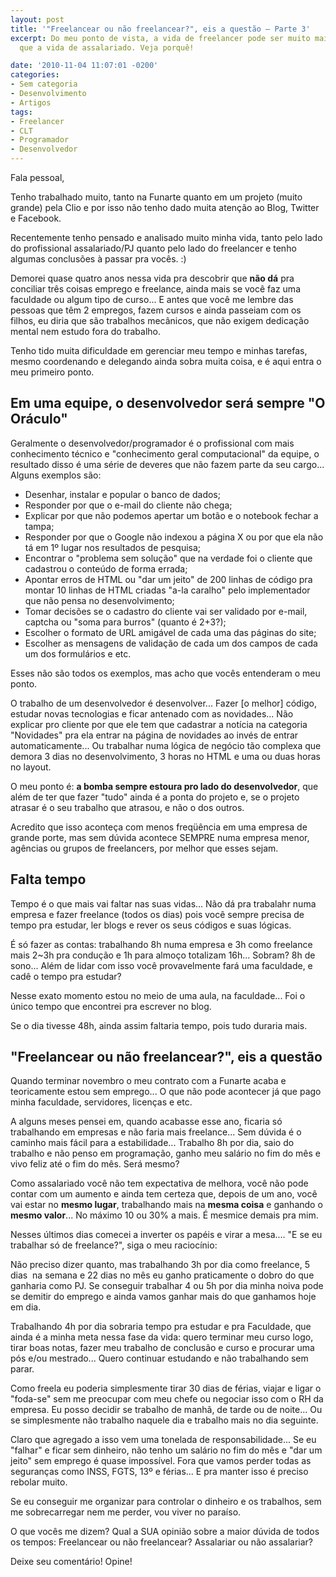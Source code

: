 ```yaml
---
layout: post
title: '"Freelancear ou não freelancear?", eis a questão – Parte 3'
excerpt: Do meu ponto de vista, a vida de freelancer pode ser muito mais tranqüila
  que a vida de assalariado. Veja porquê!

date: '2010-11-04 11:07:01 -0200'
categories:
- Sem categoria
- Desenvolvimento
- Artigos
tags:
- Freelancer
- CLT
- Programador
- Desenvolvedor
---
```

Fala pessoal,

Tenho trabalhado muito, tanto na Funarte quanto em um projeto (muito grande) pela Clio e por isso não tenho dado muita atenção ao Blog, Twitter e Facebook.

Recentemente tenho pensado e analisado muito minha vida, tanto pelo lado do profissional assalariado/PJ quanto pelo lado do freelancer e tenho algumas conclusões à passar pra vocês. :)

Demorei quase quatro anos nessa vida pra descobrir que <strong>não dá</strong> pra conciliar três coisas emprego e freelance, ainda mais se você faz uma faculdade ou algum tipo de curso... E antes que você me lembre das pessoas que têm 2 empregos, fazem cursos e ainda passeiam com os filhos, eu diria que são trabalhos mecânicos, que não exigem dedicação mental nem estudo fora do trabalho.

Tenho tido muita dificuldade em gerenciar meu tempo e minhas tarefas, mesmo coordenando e delegando ainda sobra muita coisa, e é aqui entra o meu primeiro ponto.

<h2>Em uma equipe, o desenvolvedor será sempre "O Oráculo"</h2>
Geralmente o desenvolvedor/programador é o profissional com mais conhecimento técnico e "conhecimento geral computacional" da equipe, o resultado disso é uma série de deveres que não fazem parte da seu cargo... Alguns exemplos são:

<ul>
<li>Desenhar, instalar e popular o banco de dados;</li>
<li>Responder por que o e-mail do cliente não chega;</li>
<li>Explicar por que não podemos apertar um botão e o notebook fechar a tampa;</li>
<li>Responder por que o Google não indexou a página X ou por que ela não tá em 1º lugar nos resultados de pesquisa;</li>
<li>Encontrar o "problema sem solução" que na verdade foi o cliente que cadastrou o conteúdo de forma errada;</li>
<li>Apontar erros de HTML ou "dar um jeito" de 200 linhas de código pra montar 10 linhas de HTML criadas "a-la caralho" pelo implementador que não pensa no desenvolvimento;</li>
<li>Tomar decisões se o cadastro do cliente vai ser validado por e-mail, captcha ou "soma para burros" (quanto é 2+3?);</li>
<li>Escolher o formato de URL amigável de cada uma das páginas do site;</li>
<li>Escolher as mensagens de validação de cada um dos campos de cada um dos formulários e etc.</li>
</ul>
Esses não são todos os exemplos, mas acho que vocês entenderam o meu ponto.

O trabalho de um desenvolvedor é desenvolver... Fazer [o melhor] código, estudar novas tecnologias e ficar antenado com as novidades... Não explicar pro cliente por que ele tem que cadastrar a notícia na categoria "Novidades" pra ela entrar na página de novidades ao invés de entrar automaticamente... Ou trabalhar numa lógica de negócio tão complexa que demora 3 dias no desenvolvimento, 3 horas no HTML e uma ou duas horas no layout.

O meu ponto é: <strong>a bomba sempre estoura pro lado do desenvolvedor</strong>, que além de ter que fazer "tudo" ainda é a ponta do projeto e, se o projeto atrasar é o seu trabalho que atrasou, e não o dos outros.

Acredito que isso aconteça com menos freqüência em uma empresa de grande porte, mas sem dúvida acontece SEMPRE numa empresa menor, agências ou grupos de freelancers, por melhor que esses sejam.

<h2>Falta tempo</h2>
Tempo é o que mais vai faltar nas suas vidas... Não dá pra trabalahr numa empresa e fazer freelance (todos os dias) pois você sempre precisa de tempo pra estudar, ler blogs e rever os seus códigos e suas lógicas.

É só fazer as contas: trabalhando 8h numa empresa e 3h como freelance mais 2~3h pra condução e 1h para almoço totalizam 16h... Sobram? 8h de sono... Além de lidar com isso você provavelmente fará uma faculdade, e cadê o tempo pra estudar?

Nesse exato momento estou no meio de uma aula, na faculdade... Foi o único tempo que encontrei pra escrever no blog.

Se o dia tivesse 48h, ainda assim faltaria tempo, pois tudo duraria mais.

<h2>"Freelancear ou não freelancear?", eis a questão</h2>
Quando terminar novembro o meu contrato com a Funarte acaba e teoricamente estou sem emprego... O que não pode acontecer já que pago minha faculdade, servidores, licenças e etc.

A alguns meses pensei em, quando acabasse esse ano, ficaria só trabalhando em empresas e não faria mais freelance... Sem dúvida é o caminho mais fácil para a estabilidade... Trabalho 8h por dia, saio do trabalho e não penso em programação, ganho meu salário no fim do mês e vivo feliz até o fim do mês. Será mesmo?

Como assalariado você não tem expectativa de melhora, você não pode contar com um aumento e ainda tem certeza que, depois de um ano, você vai estar no <strong>mesmo lugar</strong>, trabalhando mais na <strong>mesma coisa</strong> e ganhando o <strong>mesmo valor</strong>... No máximo 10 ou 30% a mais. É mesmice demais pra mim.

Nesses últimos dias comecei a inverter os papéis e virar a mesa.... "E se eu trabalhar só de freelance?", siga o meu raciocínio:

Não preciso dizer quanto, mas trabalhando 3h por dia como freelance, 5 dias  na semana e 22 dias no mês eu ganho praticamente o dobro do que ganharia como PJ. Se conseguir trabalhar 4 ou 5h por dia minha noiva pode se demitir do emprego e ainda vamos ganhar mais do que ganhamos hoje em dia.

Trabalhando 4h por dia sobraria tempo pra estudar e pra Faculdade, que ainda é a minha meta nessa fase da vida: quero terminar meu curso logo, tirar boas notas, fazer meu trabalho de conclusão e curso e procurar uma pós e/ou mestrado... Quero continuar estudando e não trabalhando sem parar.

Como freela eu poderia simplesmente tirar 30 dias de férias, viajar e ligar o "foda-se" sem me preocupar com meu chefe ou negociar isso com o RH da empresa. Eu posso decidir se trabalho de manhã, de tarde ou de noite... Ou se simplesmente não trabalho naquele dia e trabalho mais no dia seguinte.

Claro que agregado a isso vem uma tonelada de responsabilidade... Se eu "falhar" e ficar sem dinheiro, não tenho um salário no fim do mês e "dar um jeito" sem emprego é quase impossível. Fora que vamos perder todas as seguranças como INSS, FGTS, 13º e férias... E pra manter isso é preciso rebolar muito.

Se eu conseguir me organizar para controlar o dinheiro e os trabalhos, sem me sobrecarregar nem me perder, vou viver no paraíso.

O que vocês me dizem? Qual a SUA opinião sobre a maior dúvida de todos os tempos: Freelancear ou não freelancear? Assalariar ou não assalariar?

Deixe seu comentário! Opine!

